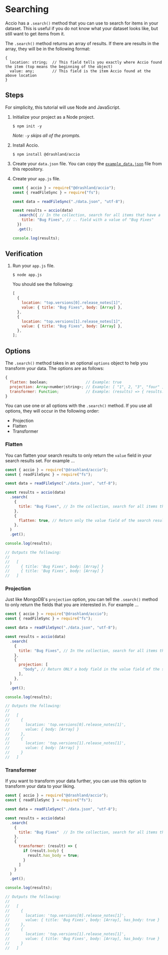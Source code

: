 # Searching

Accio has a `.search()` method that you can use to search for items in your
dataset. This is useful if you do not know what your dataset looks like, but
still want to get items from it.

The `.search()` method returns an array of results. If there are results in the
array, they will be in the following format:

```
{
  location: string;  // This field tells you exactly where Accio found the item (top means the beginning of the object)
  value: any;        // This field is the item Accio found at the above location
}
```

## Steps

For simplicity, this tutorial will use Node and JavaScript.

1. Initialize your project as a Node project.

   ```
   $ npm init -y
   ```

   _Note: `-y` skips all of the prompts._

2. Install Accio.

   ```
   $ npm install @drashland/accio
   ```

3. Create your `data.json` file. You can copy the
   [`example_data.json`](../../example_data.json) file from this repository.

4. Create your `app.js` file.

   ```javascript
   const { accio } = require("@drashland/accio");
   const { readFileSync } = require("fs");

   const data = readFileSync("./data.json", "utf-8");

   const results = accio(data)
     .search({ // In the collection, search for all items that have a "title" ...
       title: "Bug Fixes", // .. field with a value of "Bug Fixes"
     })
     .get();

   console.log(results);
   ```

## Verification

1. Run your `app.js` file.

   ```
   $ node app.js
   ```

   You should see the following:

   ```javascript
   [
     {
       location: "top.versions[0].release_notes[1]",
       value: { title: "Bug Fixes", body: [Array] },
     },
     {
       location: "top.versions[1].release_notes[1]",
       value: { title: "Bug Fixes", body: [Array] },
     },
   ];
   ```

## Options

The `.search()` method takes in an optional `options` object to help you
transform your data. The options are as follows:

```javascript
{
  flatten: boolean;                 // Example: true
  projection: Array<number|string>; // Example: [ "1", 2, "3", "four" ]
  transformer: Function;            // Example: (results) => { results.value.map(doSomething) }
}
```

You can use one or all options with the `.search()` method. If you use all
options, they will occur in the following order:

- Projection
- Flatten
- Transformer

### Flatten

You can flatten your search results to only return the `value` field in your
search results set. For example ...

```javascript
const { accio } = require("@drashland/accio");
const { readFileSync } = require("fs");

const data = readFileSync("./data.json", "utf-8");

const results = accio(data)
  .search(
    {
      title: "Bug Fixes", // In the collection, search for all items that have a "title" field with a value of "Bug Fixes"
    },
    {
      flatten: true, // Return only the value field of the search results
    },
  )
  .get();

console.log(results);

// Outputs the following:
//
//   [
//     { title: 'Bug Fixes', body: [Array] }
//     { title: 'Bug Fixes', body: [Array] }
//   ]
```

### Projection

Just like MongoDB's `projection` option, you can tell the `.search()` method to
only return the fields that you are interested in. For example ...

```javascript
const { accio } = require("@drashland/accio");
const { readFileSync } = require("fs");

const data = readFileSync("./data.json", "utf-8");

const results = accio(data)
  .search(
    {
      title: "Bug Fixes", // In the collection, search for all items that have a "title" field with a value of "Bug Fixes"
    },
    {
      projection: [
        "body", // Return ONLY a body field in the value field of the search results
      ],
    },
  )
  .get();

console.log(results);

// Outputs the following:
//
//   [
//     {
//       location: 'top.versions[0].release_notes[1]',
//       value: { body: [Array] }
//     },
//     {
//       location: 'top.versions[1].release_notes[1]',
//       value: { body: [Array] }
//     }
//   ]
```

### Transformer

If you want to transform your data further, you can use this option to transform
your data to your liking.

```javascript
const { accio } = require("@drashland/accio");
const { readFileSync } = require("fs");

const data = readFileSync("./data.json", "utf-8");

const results = accio(data)
  .search( 
    {
      title: "Bug Fixes"  // In the collection, search for all items that have a "title" field with a value of "Bug Fixes"
    },
    {
      transformer: (result) => {
        if (result.body) {
          result.has_body = true;
        }
      ]
    }
  )
  .get();

console.log(results);

// Outputs the following:
//
//   [
//     {
//       location: 'top.versions[0].release_notes[1]',
//       value: { title: 'Bug Fixes', body: [Array], has_body: true }
//     },
//     {
//       location: 'top.versions[1].release_notes[1]',
//       value: { title: 'Bug Fixes', body: [Array], has_body: true }
//     }
//   ]
```
